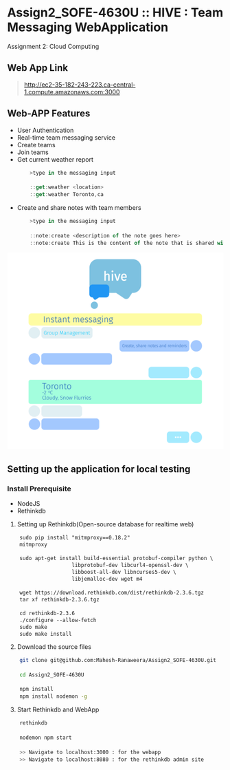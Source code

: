 # Assign2_SOFE-4630U :: HIVE : Team Messaging WebApplication
Assignment 2: Cloud Computing

## Web App Link
> http://ec2-35-182-243-223.ca-central-1.compute.amazonaws.com:3000

## Web-APP Features
* User Authentication
* Real-time team messaging service
* Create teams
* Join teams
* Get current weather report
    ```js
        >type in the messaging input

        ::get:weather <location>
        ::get:weather Toronto,ca
    ```
* Create and share notes with team members
    ```js
        >type in the messaging input
        
        ::note:create <description of the note goes here>
        ::note:create This is the content of the note that is shared with the team
    ```

![Notebook Description](https://github.com/Mahesh-Ranaweera/Assign2_SOFE-4630U/blob/master/public/assets/hive_description.svg?sanitize=true)

## Setting up the application for local testing
### Install Prerequisite
- NodeJS
- Rethinkdb

1. Setting up Rethinkdb(Open-source database for realtime web)
```
    sudo pip install "mitmproxy==0.18.2"
    mitmproxy

    sudo apt-get install build-essential protobuf-compiler python \
                     libprotobuf-dev libcurl4-openssl-dev \
                     libboost-all-dev libncurses5-dev \
                     libjemalloc-dev wget m4

    wget https://download.rethinkdb.com/dist/rethinkdb-2.3.6.tgz
    tar xf rethinkdb-2.3.6.tgz

    cd rethinkdb-2.3.6
    ./configure --allow-fetch
    sudo make
    sudo make install
```

2. Download the source files
```sh
    git clone git@github.com:Mahesh-Ranaweera/Assign2_SOFE-4630U.git

    cd Assign2_SOFE-4630U

    npm install
    npm install nodemon -g
```

3. Start Rethinkdb and WebApp
```sh
    rethinkdb

    nodemon npm start

    >> Navigate to localhost:3000 : for the webapp
    >> Navigate to localhost:8080 : for the rethinkdb admin site
```